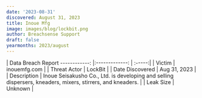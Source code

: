 ```yaml
---
date: '2023-08-31'
discovered: August 31, 2023
title: Inoue Mfg
image: images/blog/lockbit.png
author: Breachsense Support
draft: false
yearmonths: 2023/august
---
```



| Data Breach Report
------------:     |:-------------:    | :-----:|
| Victim      | inouemfg.com      | 
| Threat Actor      | LockBit      | 
| Date Discovered      | Aug 31, 2023      | 
| Description      | Inoue Seisakusho Co., Ltd. is developing and selling dispersers, kneaders, mixers, stirrers, and kneaders.      | 
| Leak Size      | Unknown      | 


